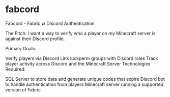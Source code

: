 # fabcord
Fabcord - Fabric ⇄ Discord Authentication

The Pitch: I want a way to verify who a player on my Minecraft server is against their Discord profile.

Primary Goals:

Verify players via Discord
Link luckperm groups with Discord roles
Track player activity across Discord and the Minecraft Server
Technologies Required:

SQL Server to store data and generate unique codes that expire
Discord bot to handle authentication from players
Minecraft server running a supported version of Fabric